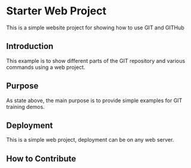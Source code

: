 # Starter Web Project

This is a simple website project for showing how to use GIT and GITHub

## Introduction

This example is to show different parts of the GIT repository and various commands using a web project.

## Purpose

As state above, the main purpose is to provide simple examples for GIT training demos.

## Deployment

This is a simple web project, deployment can be on any web server.

## How to Contribute
